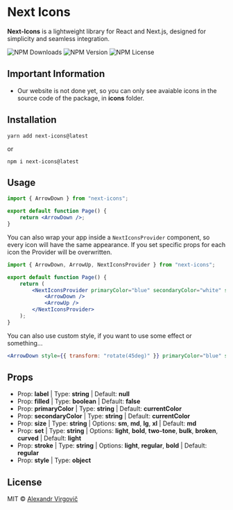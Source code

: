 # Next Icons

**Next-Icons** is a lightweight library for React and Next.js, designed for simplicity and seamless integration.

![NPM Downloads](https://img.shields.io/npm/:interval/:packageName)
![NPM Version](https://img.shields.io/npm/v/next-icons)
![NPM License](https://img.shields.io/npm/l/next-icons)

## Important Information

- Our website is not done yet, so you can only see avaiable icons in the source code of the package, in **icons** folder.

## Installation

    yarn add next-icons@latest

or

    npm i next-icons@latest

## Usage

```jsx
import { ArrowDown } from "next-icons";

export default function Page() {
	return <ArrowDown />;
}
```

You can also wrap your app inside a `NextIconsProvider` component, so every icon will have the same appearance. If you set specific props for each icon the Provider will be overwritten.

```jsx
import { ArrowDown, ArrowUp, NextIconsProvider } from "next-icons";

export default function Page() {
	return (
		<NextIconsProvider primaryColor="blue" secondaryColor="white" size="xl" stroke="bold" set="bulk">
			<ArrowDown />
			<ArrowUp />
		</NextIconsProvider>
	);
}
```

You can also use custom style, if you want to use some effect or something...

```jsx
<ArrowDown style={{ transform: "rotate(45deg)" }} primaryColor="blue" secondaryColor="white" size="xl" stroke="bold" set="bulk" />
```

## Props

- Prop: **label** | Type: **string** | Default: **null**
- Prop: **filled** | Type: **boolean** | Default: **false**
- Prop: **primaryColor** | Type: **string** | Default: **currentColor**
- Prop: **secondaryColor** | Type: **string** | Default: **currentColor**
- Prop: **size** | Type: **string** | Options: **sm**, **md**, **lg**, **xl** | Default: **md**
- Prop: **set** | Type: **string** | Options: **light**, **bold**, **two-tone**, **bulk**, **broken**, **curved** | Default: **light**
- Prop: **stroke** | Type: **string** | Options: **light**, **regular**, **bold** | Default: **regular**
- Prop: **style** | Type: **object**

## License

MIT © [Alexandr Virgovič](https://github.com/devdeem)
